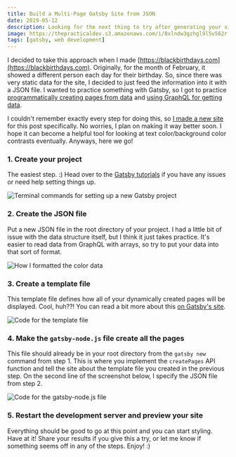 ```yaml
---
title: Build a Multi-Page Gatsby Site from JSON
date: 2019-05-12
description: Looking for the next thing to try after generating your site with markdown? Try it out with a static JSON file.
image: https://thepracticaldev.s3.amazonaws.com/i/8xlndw3gzhgl9l5v562r.png
tags: [gatsby, web development]
---
```


I decided to take this approach when I made [https://blackbirthdays.com](https://blackbirthdays.com). Originally, for the month of February, it showed a different person each day for their birthday. So, since there was very static data for the site, I decided to just feed the information into it with a JSON file. I wanted to practice something with Gatsby, so I got to practice [programmatically creating pages from data](https://www.gatsbyjs.org/tutorial/part-seven/) and [using GraphQL for getting data](https://www.gatsbyjs.org/tutorial/part-four/).

I couldn't remember exactly every step for doing this, so [I made a new site](https://ashleemboyer.github.io/colors/) for this post specifically. No worries, I plan on making it way better soon. I hope it can become a helpful tool for looking at text color/background color contrasts eventually. Anyways, here we go!

### 1. Create your project

The easiest step. :) Head over to the [Gatsby tutorials](https://www.gatsbyjs.org/docs/quick-start/) if you have any issues or need help setting things up.

![Terminal commands for setting up a new Gatsby project](https://thepracticaldev.s3.amazonaws.com/i/d89dd76oml8yy3rsepy6.png)

### 2. Create the JSON file

Put a new JSON file in the root directory of your project. I had a little bit of issue with the data structure itself, but I think it just takes practice. It's easier to read data from GraphQL with arrays, so try to put your data into that sort of format.

![How I formatted the color data](https://thepracticaldev.s3.amazonaws.com/i/peuhc2g8ovcrkvoajzj5.png)

### 3. Create a template file

This template file defines how all of your dynamically created pages will be displayed. Cool, huh??! You can read a bit more about this [on Gatsby's site](https://www.gatsbyjs.org/blog/2019-05-02-how-to-build-a-blog-with-wordpress-and-gatsby-part-3/#creating-a-page-template).

![Code for the template file](https://thepracticaldev.s3.amazonaws.com/i/6jbcscj813zgm4ekuyeb.png)

### 4. Make the `gatsby-node.js` file create all the pages

This file should already be in your root directory from the `gatsby new` command from step 1. This is where you implement the `createPages` API function and tell the site about the template file you created in the previous step. On the second line of the screenshot below, I specify the JSON file from step 2.

![Code for the gatsby-node.js file](https://thepracticaldev.s3.amazonaws.com/i/x42s5fslzctbnfrpurs0.png)

### 5. Restart the development server and preview your site

Everything should be good to go at this point and you can start styling. Have at it! Share your results if you give this a try, or let me know if something seems off in any of the steps. Enjoy! :)
